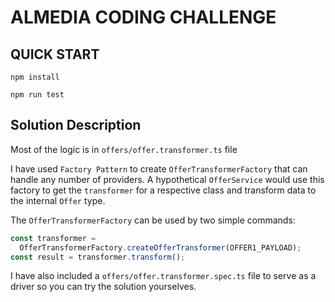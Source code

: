 # ALMEDIA CODING CHALLENGE

## QUICK START

`npm install`

`npm run test`

## Solution Description

Most of the logic is in `offers/offer.transformer.ts` file

I have used `Factory Pattern` to create `OfferTransformerFactory` that can handle any number of providers. A hypothetical `OfferService` would use this factory to get the `transformer` for a respective class and transform data to the internal `Offer` type.

The `OfferTransformerFactory` can be used by two simple commands:

```typescript
const transformer =
  OfferTransformerFactory.createOfferTransformer(OFFER1_PAYLOAD);
const result = transformer.transform();
```

I have also included a `offers/offer.transformer.spec.ts` file to serve as a driver so you can try the solution yourselves.
